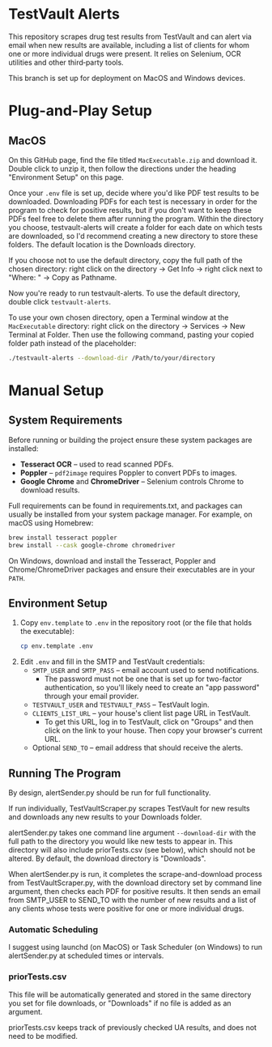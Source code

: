 # TestVault Alerts

This repository scrapes drug test results from TestVault and can alert via email when new results are available, including
a list of clients for whom one or more individual drugs were present. It relies on Selenium, OCR utilities and other third‑party tools.

This branch is set up for deployment on MacOS and Windows devices.

# Plug-and-Play Setup
## MacOS
On this GitHub page, find the file titled `MacExecutable.zip` and download it. Double click to unzip it, then follow the
directions under the heading "Environment Setup" on this page. 

Once your `.env` file is set up, decide where you'd like PDF test results to be downloaded. Downloading PDFs for each test
is necessary in order for the program to check for positive results, but if you don't want to keep these PDFs feel free to
delete them after running the program. Within the directory you choose, testvault-alerts will create a folder for each date
on which tests are downloaded, so I'd recommend creating a new directory to store these folders. The default location is 
the Downloads directory. 

If you choose not to use the default directory, copy the full path of the chosen directory: right click on the directory 
-> Get Info -> right click next to "Where: " -> Copy as Pathname.

Now you're ready to run testvault-alerts. To use the default directory, double click `testvault-alerts`. 

To use your own chosen directory, open a Terminal window at the `MacExecutable` directory: right click on the directory 
-> Services -> New Terminal at Folder. Then use the following command, pasting your copied folder path instead of the placeholder: 
```bash
./testvault-alerts --download-dir /Path/to/your/directory
```

# Manual Setup

## System Requirements

Before running or building the project ensure these system packages are installed:

- **Tesseract OCR** – used to read scanned PDFs.
- **Poppler** – `pdf2image` requires Poppler to convert PDFs to images.
- **Google Chrome** and **ChromeDriver** – Selenium controls Chrome to download results.

Full requirements can be found in requirements.txt, and packages can usually be installed from your system package manager.
For example, on macOS using Homebrew:

```bash
brew install tesseract poppler
brew install --cask google-chrome chromedriver
```

On Windows, download and install the Tesseract, Poppler and Chrome/ChromeDriver packages and ensure their executables are in your `PATH`.

## Environment Setup

1. Copy `env.template` to `.env` in the repository root (or the file that holds the executable):
   ```bash
   cp env.template .env
   ```
2. Edit `.env` and fill in the SMTP and TestVault credentials:
   - `SMTP_USER` and `SMTP_PASS` – email account used to send notifications. 
     - The password must not be one that is set up for two-factor authentication, so you'll likely need to create an 
"app password" through your email provider.
   - `TESTVAULT_USER` and `TESTVAULT_PASS` – TestVault login.
   - `CLIENTS_LIST_URL` – your house's client list page URL in TestVault.
     - To get this URL, log in to TestVault, click on "Groups" and then click on the link to your house. Then copy your 
browser's current URL. 
   - Optional `SEND_TO` – email address that should receive the alerts.

## Running The Program
By design, alertSender.py should be run for full functionality.

If run individually, TestVaultScraper.py scrapes TestVault for new results and downloads any new results to your Downloads
folder.

alertSender.py takes one command line argument `--download-dir` with the full path to the directory you would like new tests
to appear in. This directory will also include priorTests.csv (see below), which should not be altered. By default, the
download directory is "Downloads".

When alertSender.py is run, it completes the scrape-and-download process from TestVaultScraper.py, with the download directory
set by command line argument, then checks each PDF for positive results. It then sends an email from SMTP_USER to SEND_TO
with the number of new results and a list of any clients whose tests were positive for one or more individual drugs.

### Automatic Scheduling
I suggest using launchd (on MacOS) or Task Scheduler (on Windows) to run alertSender.py at scheduled times or intervals.

### priorTests.csv
This file will be automatically generated and stored in the same directory you set for file downloads, or "Downloads" if
no file is added as an argument.

priorTests.csv keeps track of previously checked UA results, and does not need to be modified.